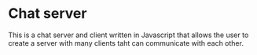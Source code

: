 
# Chat server
This is a chat server and client written in Javascript that allows the user to create a server with many clients taht can communicate with each other. 

